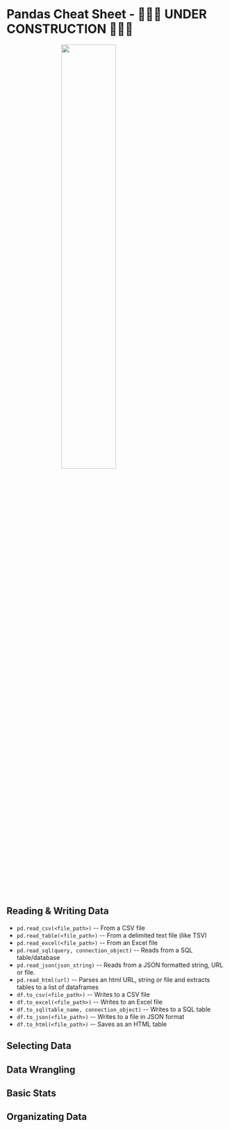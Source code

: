 # Pandas Cheat Sheet - 👷‍♀️🚧 UNDER CONSTRUCTION 🚧👷‍♀️

<img src="https://news.nationalgeographic.com/content/dam/news/2015/12/15/pandas/01pandainsemination.ngsversion.1450209600474.adapt.1900.1.jpg" style="margin: 0 auto; width: 50%; display: block;"/>

## Reading & Writing Data

* `pd.read_csv(<file_path>)` -- From a CSV file
* `pd.read_table(<file_path>)` -- From a delimited text file (like TSV)
* `pd.read_excel(<file_path>)` -- From an Excel file
* `pd.read_sql(query, connection_object)` -- Reads from a SQL table/database
* `pd.read_json(json_string)` -- Reads from a JSON formatted string, URL or file.
* `pd.read_html(url)` -- Parses an html URL, string or file and extracts tables to a list of dataframes
* `df.to_csv(<file_path>)` -- Writes to a CSV file
* `df.to_excel(<file_path>)` -- Writes to an Excel file
* `df.to_sql(table_name, connection_object)` -- Writes to a SQL table
* `df.to_json(<file_path>)` -- Writes to a file in JSON format
* `df.to_html(<file_path>)` -- Saves as an HTML table

## Selecting Data

## Data Wrangling

## Basic Stats

## Organizating Data